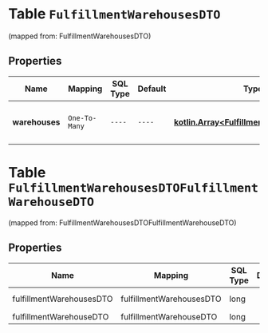 
# Table `FulfillmentWarehousesDTO`
(mapped from: FulfillmentWarehousesDTO)

## Properties
Name | Mapping | SQL Type | Default | Type | Description | Notes
---- | ------- | -------- | ------- | ---- | ----------- | -----
**warehouses** | `One-To-Many` | `----` | `----`  | [**kotlin.Array&lt;FulfillmentWarehouseDTO&gt;**](FulfillmentWarehouseDTO.md) | Список складов Маркета (FBY). | 


# **Table `FulfillmentWarehousesDTOFulfillmentWarehouseDTO`**
(mapped from: FulfillmentWarehousesDTOFulfillmentWarehouseDTO)

## Properties
Name | Mapping | SQL Type | Default | Type | Description | Notes
---- | ------- | -------- | ------- | ---- | ----------- | -----
fulfillmentWarehousesDTO | fulfillmentWarehousesDTO | long | | kotlin.Long | Primary Key | *one*
fulfillmentWarehouseDTO | fulfillmentWarehouseDTO | long | | kotlin.Long | Foreign Key | *many*



